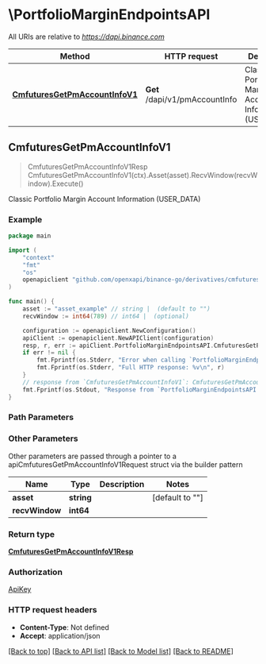 # \PortfolioMarginEndpointsAPI

All URIs are relative to *https://dapi.binance.com*

Method | HTTP request | Description
------------- | ------------- | -------------
[**CmfuturesGetPmAccountInfoV1**](PortfolioMarginEndpointsAPI.md#CmfuturesGetPmAccountInfoV1) | **Get** /dapi/v1/pmAccountInfo | Classic Portfolio Margin Account Information (USER_DATA)



## CmfuturesGetPmAccountInfoV1

> CmfuturesGetPmAccountInfoV1Resp CmfuturesGetPmAccountInfoV1(ctx).Asset(asset).RecvWindow(recvWindow).Execute()

Classic Portfolio Margin Account Information (USER_DATA)



### Example

```go
package main

import (
	"context"
	"fmt"
	"os"
	openapiclient "github.com/openxapi/binance-go/derivatives/cmfutures"
)

func main() {
	asset := "asset_example" // string |  (default to "")
	recvWindow := int64(789) // int64 |  (optional)

	configuration := openapiclient.NewConfiguration()
	apiClient := openapiclient.NewAPIClient(configuration)
	resp, r, err := apiClient.PortfolioMarginEndpointsAPI.CmfuturesGetPmAccountInfoV1(context.Background()).Asset(asset).RecvWindow(recvWindow).Execute()
	if err != nil {
		fmt.Fprintf(os.Stderr, "Error when calling `PortfolioMarginEndpointsAPI.CmfuturesGetPmAccountInfoV1``: %v\n", err)
		fmt.Fprintf(os.Stderr, "Full HTTP response: %v\n", r)
	}
	// response from `CmfuturesGetPmAccountInfoV1`: CmfuturesGetPmAccountInfoV1Resp
	fmt.Fprintf(os.Stdout, "Response from `PortfolioMarginEndpointsAPI.CmfuturesGetPmAccountInfoV1`: %v\n", resp)
}
```

### Path Parameters



### Other Parameters

Other parameters are passed through a pointer to a apiCmfuturesGetPmAccountInfoV1Request struct via the builder pattern


Name | Type | Description  | Notes
------------- | ------------- | ------------- | -------------
 **asset** | **string** |  | [default to &quot;&quot;]
 **recvWindow** | **int64** |  | 

### Return type

[**CmfuturesGetPmAccountInfoV1Resp**](CmfuturesGetPmAccountInfoV1Resp.md)

### Authorization

[ApiKey](../README.md#ApiKey)

### HTTP request headers

- **Content-Type**: Not defined
- **Accept**: application/json

[[Back to top]](#) [[Back to API list]](../README.md#documentation-for-api-endpoints)
[[Back to Model list]](../README.md#documentation-for-models)
[[Back to README]](../README.md)

